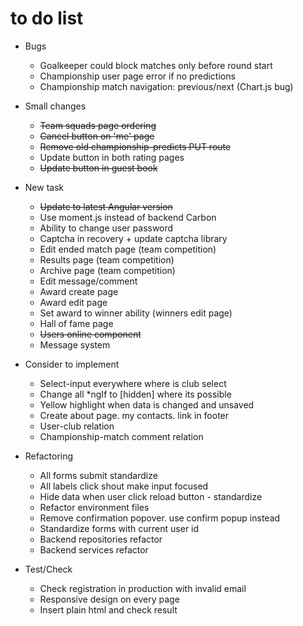 # to do list
- Bugs
    - Goalkeeper could block matches only before round start
    - Championship user page error if no predictions
    - Championship match navigation: previous/next (Chart.js bug)

- Small changes
    - ~~Team squads page ordering~~
    - ~~Cancel button on 'me' page~~
    - ~~Remove old championship-predicts PUT route~~
    - Update button in both rating pages
    - ~~Update button in guest book~~
    
- New task
    - ~~Update to latest Angular version~~
    - Use moment.js instead of backend Carbon
    - Ability to change user password
    - Captcha in recovery + update captcha library
    - Edit ended match page (team competition)
    - Results page (team competition)
    - Archive page (team competition)
    - Edit message/comment
    - Award create page
    - Award edit page
    - Set award to winner ability (winners edit page)
    - Hall of fame page
    - ~~Users online component~~
    - Message system
    
- Consider to implement
    - Select-input everywhere where is club select
    - Change all *ngIf to [hidden] where its possible
    - Yellow highlight when data is changed and unsaved
    - Create about page. my contacts. link in footer
    - User-club relation
    - Championship-match comment relation
    
- Refactoring
    - All forms submit standardize
    - All labels click shout make input focused
    - Hide data when user click reload button - standardize
    - Refactor environment files
    - Remove confirmation popover. use confirm popup instead
    - Standardize forms with current user id
    - Backend repositories refactor
    - Backend services refactor
    
- Test/Check
    - Check registration in production with invalid email
    - Responsive design on every page
    - Insert plain html and check result